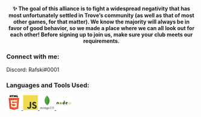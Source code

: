 <h4 align="center">✨ The goal of this alliance is to fight a widespread negativity that has most unfortunately settled in Trove’s community (as well as that of most other games, for that matter).
We know the majority will always be in favor of good behavior, so we made a place where we can all look out for each other! Before signing up to join us, make sure your club meets our requirements.
</h4>

<h3 align="left">Connect with me:</h3>
<p align="left">Discord: Rafski#0001
</p>

<h3 align="left">Languages and Tools Used:</h3>
<p align="left"> <a href="https://www.w3.org/html/" target="_blank" rel="noreferrer"> <img src="https://raw.githubusercontent.com/devicons/devicon/master/icons/html5/html5-original-wordmark.svg" alt="html5" width="40" height="40"/> </a> <a href="https://developer.mozilla.org/en-US/docs/Web/JavaScript" target="_blank" rel="noreferrer"> <img src="https://raw.githubusercontent.com/devicons/devicon/master/icons/javascript/javascript-original.svg" alt="javascript" width="40" height="40"/> </a> <a href="https://www.mongodb.com/" target="_blank" rel="noreferrer"> <img src="https://raw.githubusercontent.com/devicons/devicon/master/icons/mongodb/mongodb-original-wordmark.svg" alt="mongodb" width="40" height="40"/> </a> <a href="https://nodejs.org" target="_blank" rel="noreferrer"> <img src="https://raw.githubusercontent.com/devicons/devicon/master/icons/nodejs/nodejs-original-wordmark.svg" alt="nodejs" width="40" height="40"/> </a> </p>
